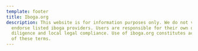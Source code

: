 ```yaml
---
template: footer
title: Iboga.org
description: This website is for information purposes only. We do not verify or
  endorse listed iboga providers. Users are responsible for their own due
  diligence and local legal compliance. Use of iboga.org constitutes acceptance
  of these terms.
---
```

